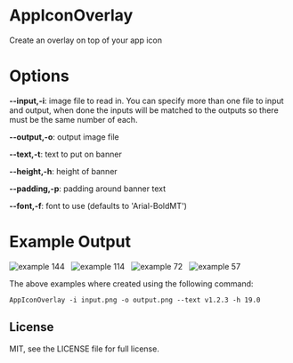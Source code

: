 AppIconOverlay
==============

Create an overlay on top of your app icon

Options
=======

**--input,-i**: image file to read in. You can specify more than one file to input and output, when done the inputs will be matched to the outputs so there must be the same number of each.

**--output,-o**: output image file

**--text,-t**: text to put on banner

**--height,-h**: height of banner

**--padding,-p**: padding around banner text

**--font,-f**: font to use (defaults to 'Arial-BoldMT')

Example Output
==============

![example 144](https://raw.github.com/carsonmcdonald/AppIconOverlay/master/examples/example-144.png "example 144") &nbsp;
![example 114](https://raw.github.com/carsonmcdonald/AppIconOverlay/master/examples/example-114.png "example 114") &nbsp;
![example 72](https://raw.github.com/carsonmcdonald/AppIconOverlay/master/examples/example-72.png "example 72") &nbsp;
![example 57](https://raw.github.com/carsonmcdonald/AppIconOverlay/master/examples/example-57.png "example 57") &nbsp;

The above examples where created using the following command:

```shell
AppIconOverlay -i input.png -o output.png --text v1.2.3 -h 19.0
```

## License

MIT, see the LICENSE file for full license.
